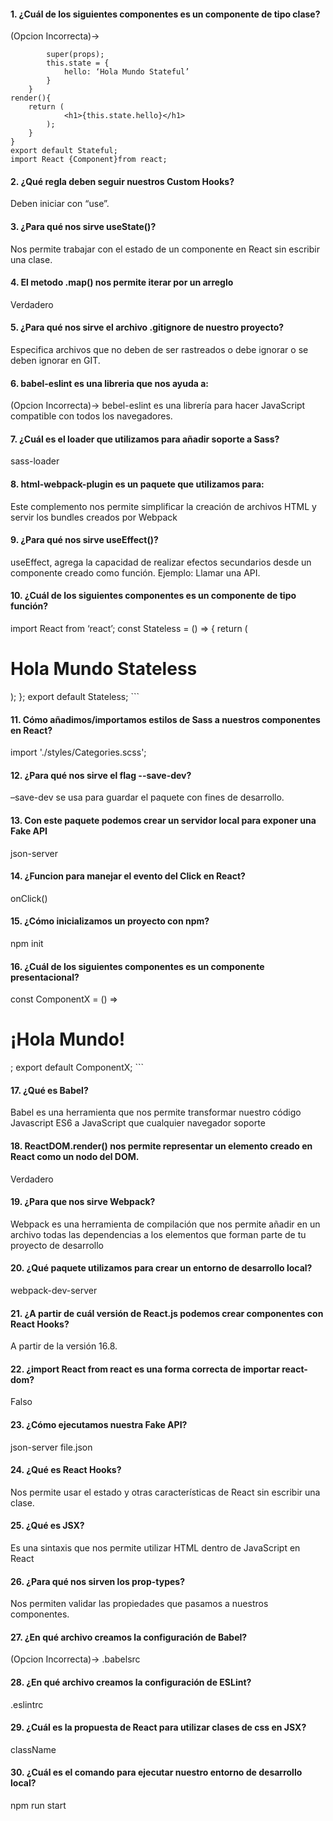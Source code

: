 ####  1. ¿Cuál de los siguientes componentes es un componente de tipo clase?
(Opcion Incorrecta)->
```constructor(props){
		super(props);
		this.state = {
			hello: ‘Hola Mundo Stateful’
		}
	}
render(){
	return (
			<h1>{this.state.hello}</h1>
		);
	}
}
export default Stateful; 
import React {Component}from react; 
```
#### 2. ¿Qué regla deben seguir nuestros Custom Hooks?

Deben iniciar con “use”.

#### 3. ¿Para qué nos sirve useState()?

Nos permite trabajar con el estado de un componente en React sin escribir una clase.
#### 4. El metodo .map() nos permite iterar por un arreglo
Verdadero
#### 5. ¿Para qué nos sirve el archivo .gitignore de nuestro proyecto?

Especifica archivos que no deben de ser rastreados o debe ignorar o se deben ignorar en GIT.

#### 6. babel-eslint es una libreria que nos ayuda a:
(Opcion Incorrecta)-> bebel-eslint es una librería para hacer JavaScript compatible con todos los navegadores.

#### 7. ¿Cuál es el loader que utilizamos para añadir soporte a Sass?

sass-loader
#### 8. html-webpack-plugin es un paquete que utilizamos para:
Este complemento nos permite simplificar la creación de archivos HTML y servir los bundles creados por Webpack
#### 9. ¿Para qué nos sirve useEffect()?

useEffect, agrega la capacidad de realizar efectos secundarios desde un componente creado como función. Ejemplo: Llamar una API.

#### 10. ¿Cuál de los siguientes componentes es un componente de tipo función?

import React from ‘react’;
const Stateless = () => {
	return (
		<h1>Hola Mundo Stateless</h1>
	);
};
export default Stateless; ```
#### 11. Cómo añadimos/importamos estilos de Sass a nuestros componentes en React?

import './styles/Categories.scss';
#### 12. ¿Para qué nos sirve el flag --save-dev?

–save-dev se usa para guardar el paquete con fines de desarrollo.

#### 13. Con este paquete podemos crear un servidor local para exponer una Fake API
json-server
#### 14. ¿Funcion para manejar el evento del Click en React?
onClick()
#### 15. ¿Cómo inicializamos un proyecto con npm?

npm init
#### 16. ¿Cuál de los siguientes componentes es un componente presentacional?

const ComponentX = () => <h1>¡Hola Mundo!</h1>;
export default ComponentX; ```
#### 17. ¿Qué es Babel?

Babel es una herramienta que nos permite transformar nuestro código Javascript ES6 a JavaScript que cualquier navegador soporte
#### 18. ReactDOM.render() nos permite representar un elemento creado en React como un nodo del DOM.

Verdadero
#### 19. ¿Para que nos sirve Webpack?
Webpack es una herramienta de compilación que nos permite añadir en un archivo todas las dependencias a los elementos que forman parte de tu proyecto de desarrollo
#### 20. ¿Qué paquete utilizamos para crear un entorno de desarrollo local?

webpack-dev-server
#### 21. ¿A partir de cuál versión de React.js podemos crear componentes con React Hooks?

A partir de la versión 16.8.

#### 22. ¿import React from react es una forma correcta de importar react-dom?

Falso
#### 23. ¿Cómo ejecutamos nuestra Fake API?

json-server file.json
#### 24. ¿Qué es React Hooks?

Nos permite usar el estado y otras características de React sin escribir una clase.
#### 25. ¿Qué es JSX?

Es una sintaxis que nos permite utilizar HTML dentro de JavaScript en React
#### 26. ¿Para qué nos sirven los prop-types?

Nos permiten validar las propiedades que pasamos a nuestros componentes.

#### 27. ¿En qué archivo creamos la configuración de Babel?
(Opcion Incorrecta)-> .babelsrc
#### 28. ¿En qué archivo creamos la configuración de ESLint?

.eslintrc
#### 29. ¿Cuál es la propuesta de React para utilizar clases de css en JSX?

className

#### 30. ¿Cuál es el comando para ejecutar nuestro entorno de desarrollo local?

npm run start